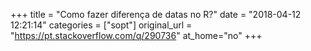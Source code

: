 +++
title = "Como fazer diferença de datas no R?"
date = "2018-04-12 12:21:14"
categories = ["sopt"]
original_url = "https://pt.stackoverflow.com/q/290736"
at_home="no"
+++

